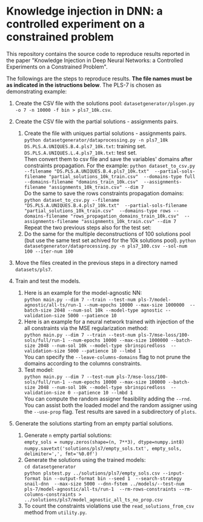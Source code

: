 # Knowledge injection in DNN: a controlled experiment on a constrained problem

This repository contains the source code to reproduce results reported in the paper "Knowledge Injection in Deep Neural 
Networks: a Controlled Experiments on a Constrained Problem".

The followings are the steps to reproduce results. **The file names must be as indicated in the istructions below**.
The PLS-7 is chosen as demonstrating example:

1)  Create the CSV file with the solutions pool:
    `datasetgenerator/plsgen.py -o 7 -n 10000 -f bin > pls7_10k.csv`.
2)  Create the CSV file with the partial solutions - assignments pairs.  
    1) Create the file with uniques partial solutions - assignments pairs.  
    `python datasetgenerator/dataprocessing.py -n pls7_10k`  
    `DS.PLS.A.UNIQUES.B.4.pls7_10k.txt`: training set.  
    `DS.PLS.A.UNIQUES.L.4.pls7_10k.txt`: test set.  
    Then convert them to csv file and save the variables' domains after constraints propagation. For the example:
    `python dataset_to_csv.py --filename "DS.PLS.A.UNIQUES.B.4.pls7_10k.txt" 
    --partial-sols-filename "partial_solutions_10k_train.csv" 
    --domains-type full --domains-filename "domains_train_10k.csv" 
    --assignments-filename "assignments_10k_train.csv" --dim 7`  
    Do the same to save the rows constraints propagation domains:  
    `python dataset_to_csv.py --filename "DS.PLS.A.UNIQUES.B.4.pls7_10k.txt" 
    --partial-sols-filename "partial_solutions_10k_train.csv" 
    --domains-type rows --domains-filename "rows_propagation_domains_train_10k.csv" 
    --assignments-filename "assignments_10k_train.csv" --dim 7`  
    Repeat the two previous steps also for the test set:  
    2) Do the same for the multiple deconstructions of 100 solutions pool (but use the same test set achived for the 10k 
    solutions pool). 
    `python datasetgenerator/dataprocessing.py -n pls7_100.csv --sol-num 100 --iter-num 100` 
    
3) Move the files created in the previous steps in a directory named `datasets/pls7`.

4) Train and test the models.
    1. Here is an example for the model-agnostic NN:  
    `python main.py --dim 7 --train --test-num pls-7/model-agnostic/all-ts/run-1 --num-epochs 10000 --max-size 1000000 
    --batch-size 2048 --num-sol 10k --model-type agnostic --validation-size 5000 --patience 10`  
    2. Here is an example for a neural network trained with injection of the all constraints via the MSE regularization 
    method:  
    `python main.py --dim 7 --train --test-num pls-7/mse-loss/100-sols/full/run-1
    --num-epochs 10000 --max-size 1000000 --batch-size 2048 --num-sol 10k --model-type sbrinspiredloss 
    --validation-size 5000 --patience 10 --lmbd 1`  
    You can specify the `--leave-columns-domains` flag to not prune the domains according to the columns constraints.  
    3. Test model:  
    `python main.py --dim 7 --test-num pls-7/mse-loss/100-sols/full/run-1
    --num-epochs 10000 --max-size 100000 --batch-size 2048 --num-sol 10k --model-type sbrinspiredloss 
    --validation-size 0 --patience 10 --lmbd 1`  
    You can compute the random assigner feasibility adding the `--rnd`. You can assist both the loaded model and the 
    random assigner using the `--use-prop` flag.
    Test results are saved in a subdirectory of `plots`.

5) Generate the solutions starting from an empty partial solutions.  
    1. Generate `n` empty partial solutions:  
    `empty_sols = numpy.zeros(shape=(n, 7**3), dtype=numpy.int8)`  
    `numpy.savetxt('solutions/pls7/empty_sols.txt', empty_sols, delimiter=',', fmt='%0.0f')`  
    2. Generate the solutions using the trained models:  
    `cd datasetgenerator`  
    `python plstest.py ../solutions/pls7/empty_sols.csv --input-format bin --output-format bin --seed 1 
    --search-strategy snail-dnn  --max-size 5000 --dnn-fstem ../models/--test-num pls-7/model-agnostic/all-ts/run-1 
    --rm-rows-constraints --rm-columns-constraints >  ../solutions/pls7/model_agnostic_all_ts_no_prop.csv`  
    3. To count the constraints violations use the `read_solutions_from_csv` method from `utility.py`.  